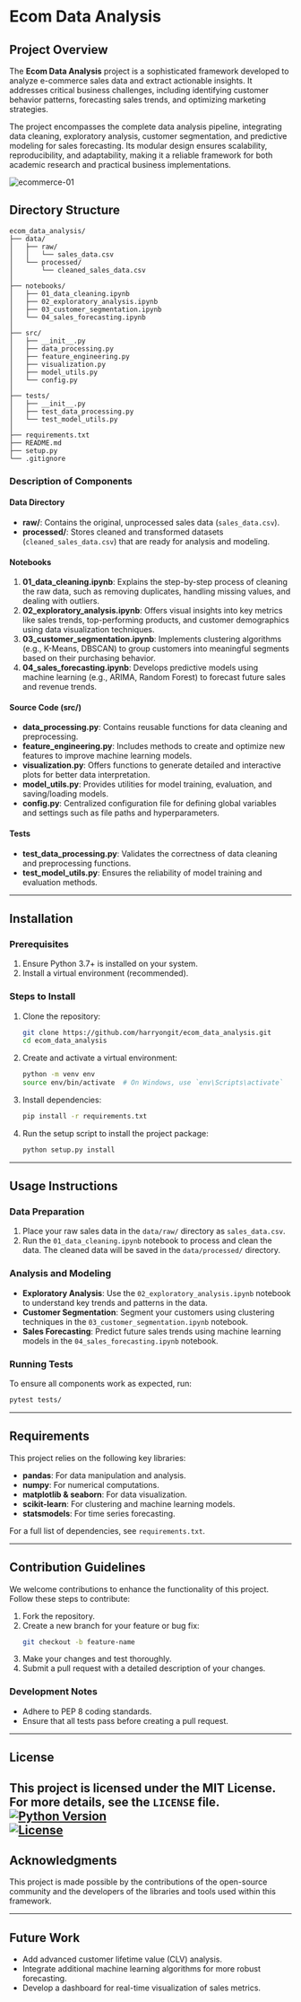 # Ecom Data Analysis

## Project Overview
The **Ecom Data Analysis** project is a sophisticated framework developed to analyze e-commerce sales data and extract actionable insights. It addresses critical business challenges, including identifying customer behavior patterns, forecasting sales trends, and optimizing marketing strategies. 

The project encompasses the complete data analysis pipeline, integrating data cleaning, exploratory analysis, customer segmentation, and predictive modeling for sales forecasting. Its modular design ensures scalability, reproducibility, and adaptability, making it a reliable framework for both academic research and practical business implementations.

![ecommerce-01](https://github.com/user-attachments/assets/a2a32541-7fd0-48b9-a7ab-2a3b690e6d88)

## Directory Structure

```
ecom_data_analysis/
├── data/
│   ├── raw/
│   │   └── sales_data.csv
│   └── processed/
│       └── cleaned_sales_data.csv
│
├── notebooks/
│   ├── 01_data_cleaning.ipynb
│   ├── 02_exploratory_analysis.ipynb
│   ├── 03_customer_segmentation.ipynb
│   └── 04_sales_forecasting.ipynb
│
├── src/
│   ├── __init__.py
│   ├── data_processing.py
│   ├── feature_engineering.py
│   ├── visualization.py
│   ├── model_utils.py
│   └── config.py
│
├── tests/
│   ├── __init__.py
│   ├── test_data_processing.py
│   └── test_model_utils.py
│
├── requirements.txt
├── README.md
├── setup.py
└── .gitignore
```


### Description of Components

#### **Data Directory**
- **raw/**: Contains the original, unprocessed sales data (`sales_data.csv`).
- **processed/**: Stores cleaned and transformed datasets (`cleaned_sales_data.csv`) that are ready for analysis and modeling.

#### **Notebooks**
1. **01_data_cleaning.ipynb**: Explains the step-by-step process of cleaning the raw data, such as removing duplicates, handling missing values, and dealing with outliers.
2. **02_exploratory_analysis.ipynb**: Offers visual insights into key metrics like sales trends, top-performing products, and customer demographics using data visualization techniques.
3. **03_customer_segmentation.ipynb**: Implements clustering algorithms (e.g., K-Means, DBSCAN) to group customers into meaningful segments based on their purchasing behavior.
4. **04_sales_forecasting.ipynb**: Develops predictive models using machine learning (e.g., ARIMA, Random Forest) to forecast future sales and revenue trends.

#### **Source Code (src/)**
- **data_processing.py**: Contains reusable functions for data cleaning and preprocessing.
- **feature_engineering.py**: Includes methods to create and optimize new features to improve machine learning models.
- **visualization.py**: Offers functions to generate detailed and interactive plots for better data interpretation.
- **model_utils.py**: Provides utilities for model training, evaluation, and saving/loading models.
- **config.py**: Centralized configuration file for defining global variables and settings such as file paths and hyperparameters.

#### **Tests**
- **test_data_processing.py**: Validates the correctness of data cleaning and preprocessing functions.
- **test_model_utils.py**: Ensures the reliability of model training and evaluation methods.

---

## Installation

### Prerequisites
1. Ensure Python 3.7+ is installed on your system.
2. Install a virtual environment (recommended).

### Steps to Install
1. Clone the repository:
   ```bash
   git clone https://github.com/harryongit/ecom_data_analysis.git
   cd ecom_data_analysis
   ```

2. Create and activate a virtual environment:
   ```bash
   python -m venv env
   source env/bin/activate  # On Windows, use `env\Scripts\activate`
   ```

3. Install dependencies:
   ```bash
   pip install -r requirements.txt
   ```

4. Run the setup script to install the project package:
   ```bash
   python setup.py install
   ```

---

## Usage Instructions

### Data Preparation
1. Place your raw sales data in the `data/raw/` directory as `sales_data.csv`.
2. Run the `01_data_cleaning.ipynb` notebook to process and clean the data. The cleaned data will be saved in the `data/processed/` directory.

### Analysis and Modeling
- **Exploratory Analysis**: Use the `02_exploratory_analysis.ipynb` notebook to understand key trends and patterns in the data.
- **Customer Segmentation**: Segment your customers using clustering techniques in the `03_customer_segmentation.ipynb` notebook.
- **Sales Forecasting**: Predict future sales trends using machine learning models in the `04_sales_forecasting.ipynb` notebook.

### Running Tests
To ensure all components work as expected, run:
```bash
pytest tests/
```

---

## Requirements
This project relies on the following key libraries:
- **pandas**: For data manipulation and analysis.
- **numpy**: For numerical computations.
- **matplotlib & seaborn**: For data visualization.
- **scikit-learn**: For clustering and machine learning models.
- **statsmodels**: For time series forecasting.

For a full list of dependencies, see `requirements.txt`.

---

## Contribution Guidelines
We welcome contributions to enhance the functionality of this project. Follow these steps to contribute:

1. Fork the repository.
2. Create a new branch for your feature or bug fix:
   ```bash
   git checkout -b feature-name
   ```
3. Make your changes and test thoroughly.
4. Submit a pull request with a detailed description of your changes.

### Development Notes
- Adhere to PEP 8 coding standards.
- Ensure that all tests pass before creating a pull request.

---

## License
This project is licensed under the MIT License. For more details, see the `LICENSE` file.
[![Python Version](https://img.shields.io/badge/python-3.7+-blue.svg)](https://www.python.org/downloads/)  
[![License](https://img.shields.io/badge/license-MIT-green.svg)](LICENSE)
---

## Acknowledgments
This project is made possible by the contributions of the open-source community and the developers of the libraries and tools used within this framework.

---

## Future Work
- Add advanced customer lifetime value (CLV) analysis.
- Integrate additional machine learning algorithms for more robust forecasting.
- Develop a dashboard for real-time visualization of sales metrics.
